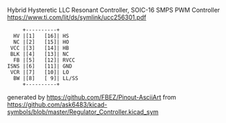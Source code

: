 Hybrid Hysteretic LLC Resonant Controller, SOIC-16
SMPS PWM Controller
https://www.ti.com/lit/ds/symlink/ucc256301.pdf


	     +----------+
	  HV |[1]   [16]| HS
	  NC |[2]   [15]| HO
	 VCC |[3]   [14]| HB
	 BLK |[4]   [13]| NC
	  FB |[5]   [12]| RVCC
	ISNS |[6]   [11]| GND
	 VCR |[7]   [10]| LO
	  BW |[8]   [ 9]| LL/SS
	     +----------+


generated by https://github.com/FBEZ/Pinout-AsciiArt from https://github.com/ask6483/kicad-symbols/blob/master/Regulator_Controller.kicad_sym